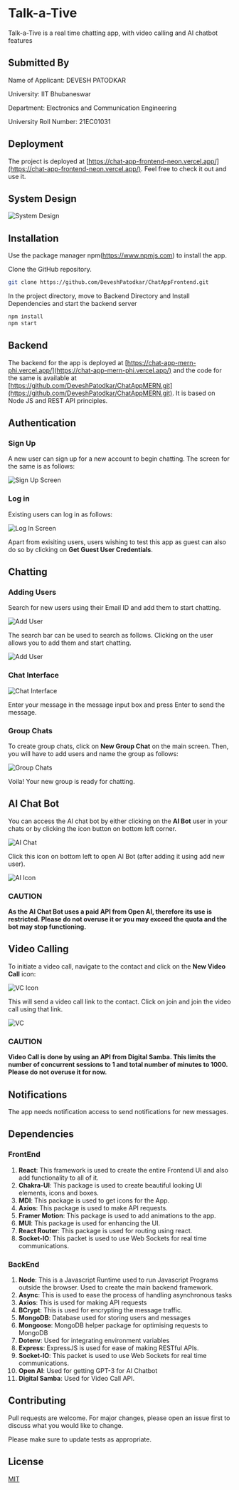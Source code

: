 # Talk-a-Tive

Talk-a-Tive is a real time chatting app, with video calling and AI chatbot features

## Submitted By

Name of Applicant: DEVESH PATODKAR

University: IIT Bhubaneswar

Department: Electronics and Communication Engineering

University Roll Number: 21EC01031

## Deployment

The project is deployed at [https://chat-app-frontend-neon.vercel.app/](https://chat-app-frontend-neon.vercel.app/). Feel free to check it out and use it.

## System Design

![System Design](https://drive.google.com/uc?id=17FJgaDGE0Q-Ot4ygwJlY77foVQYce9lk)

## Installation

Use the package manager npm(https://www.npmjs.com) to install the app.

Clone the GitHub repository.

```bash
git clone https://github.com/DeveshPatodkar/ChatAppFrontend.git
```

In the project directory, move to Backend Directory and Install Dependencies and start the backend server

```bash
npm install
npm start
```

## Backend

The backend for the app is deployed at [https://chat-app-mern-phi.vercel.app/](https://chat-app-mern-phi.vercel.app/) and the code for the same is available at [https://github.com/DeveshPatodkar/ChatAppMERN.git](https://github.com/DeveshPatodkar/ChatAppMERN.git). It is based on Node JS and REST API principles.

## Authentication

### Sign Up

A new user can sign up for a new account to begin chatting. The screen for the same is as follows:

![Sign Up Screen](https://drive.google.com/uc?id=1QGjKySKWsrsrJErSgg1IuAwsHR5DaRL4)

### Log in

Existing users can log in as follows:

![Log In Screen](https://drive.google.com/uc?id=1WR1QPhl8EHDbdAXCSVT4fMbBySEtna4Y)

Apart from exisiting users, users wishing to test this app as guest can also do so by clicking on **Get Guest User Credentials**.

## Chatting

### Adding Users

Search for new users using their Email ID and add them to start chatting.

![Add User](https://drive.google.com/uc?id=1uGclYEvDXvOVaoJRTsRE2AxF3uvcwFbu)

The search bar can be used to search as follows. Clicking on the user allows you to add them and start chatting.

![Add User](https://drive.google.com/uc?id=1NQX-9Rpa2jzA24OaltjdOFahcxSMdXvz)

### Chat Interface

![Chat Interface](https://drive.google.com/uc?id=10w2ReWI4KeU3L4gSFlkULPWJEcrgBT8N)

Enter your message in the message input box and press Enter to send the message.

### Group Chats

To create group chats, click on **New Group Chat** on the main screen. Then, you will have to add users and name the group as follows:

![Group Chats](https://drive.google.com/uc?id=1CzIbFT3jcgSvSbF6_5opX86gdQ-6_DcS)

Voila! Your new group is ready for chatting.

## AI Chat Bot
You can access the AI chat bot by either clicking on the **AI Bot** user in your chats or by clicking the icon button on bottom left corner.

![AI Chat](https://drive.google.com/uc?id=1NL-tBaQyOkmEKaRyZm4dFA52VO1hLKBI)

Click this icon on bottom left to open AI Bot (after adding it using add new user).

![AI Icon](https://drive.google.com/uc?id=1vT1XuMw4G3sr-j9HLs7T-1DFWwyD5neH)

### CAUTION

**As the AI Chat Bot uses a paid API from Open AI, therefore its use is restricted. Please do not overuse it or you may exceed the quota and the bot may stop functioning.**

## Video Calling

To initiate a video call, navigate to the contact and click on the **New Video Call** icon:

![VC Icon](https://drive.google.com/uc?id=1z03qL24_9iEntzi_ogf1j06-jQnlAhYw)

This will send a video call link to the contact. Click on join and join the video call using that link.

![VC](https://drive.google.com/uc?id=1iNV_XuuYeMeifJBex_5NNki4lLWa77uL)

### CAUTION

**Video Call is done by using an API from Digital Samba. This limits the number of concurrent sessions to 1 and total number of minutes to 1000. Please do not overuse it for now.**

## Notifications

The app needs notification access to send notifications for new messages.

## Dependencies

### FrontEnd

1. **React**: This framework is used to create the entire Frontend UI and also add functionality to all of it.
2. **Chakra-UI**: This package is used to create beautiful looking UI elements, icons and boxes.
3. **MDI**: This package is used to get icons for the App.
4. **Axios**: This package is used to make API requests.
5. **Framer Motion**: This package is used to add animations to the app.
6. **MUI**: This package is used for enhancing the UI.
7. **React Router**: This package is used for routing using react.
8. **Socket-IO**: This packet is used to use Web Sockets for real time communications.

### BackEnd

1. **Node**: This is a Javascript Runtime used to run Javascript Programs outside the browser. Used to create the main backend framework.
2. **Async**: This is used to ease the process of handling asynchronous tasks
3. **Axios**: This is used for making API requests
4. **BCrypt**: This is used for encrypting the message traffic.
5. **MongoDB**: Database used for storing users and messages
6. **Mongoose**: MongoDB helper package for optimising requests to MongoDB
7. **Dotenv**: Used for integrating environment variables
8. **Express**: ExpressJS is used for ease of making RESTful APIs.
9. **Socket-IO**: This packet is used to use Web Sockets for real time communications.
10. **Open AI**: Used for getting GPT-3 for AI Chatbot
11. **Digital Samba**: Used for Video Call API.

## Contributing

Pull requests are welcome. For major changes, please open an issue first
to discuss what you would like to change.

Please make sure to update tests as appropriate.

## License

[MIT](https://choosealicense.com/licenses/mit/)
